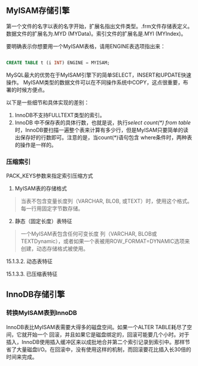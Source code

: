 ## MyISAM存储引擎

第一个文件的名字以表的名字开始，扩展名指出文件类型。.frm文件存储表定义。数据文件的扩展名为.MYD (MYData)。索引文件的扩展名是.MYI (MYIndex)。

要明确表示你想要用一个MyISAM表格，请用ENGINE表选项指出来：

```SQL

CREATE TABLE t (i INT) ENGINE = MYISAM;

```

MySQL最大的优势在于MyISAM引擎下的简单SELECT，INSERT和UPDATE快速操作。
MyISAM类型的数据文件可以在不同操作系统中COPY，这点很重要，布署的时候方便点。

以下是一些细节和具体实现的差别：
1. InnoDB不支持FULLTEXT类型的索引。
2. InnoDB 中不保存表的具体行数，也就是说，执行*select count(\*) from table*时，InnoDB要扫描一遍整个表来计算有多少行，但是MyISAM只要简单的读出保存好的行数即可。注意的是，当count(*)语句包含 where条件时，两种表的操作是一样的。

### 压缩索引

PACK_KEYS参数来指定索引压缩方式

1. MyISAM表的存储格式

> 当表不包含变量长度列（VARCHAR, BLOB, 或TEXT）时，使用这个格式。每一行用固定字节数存储。

2. 静态（固定长度）表特征

> 一个MyISAM表包含任何可变长度 列（VARCHAR, BLOB或TEXTDynamic），或者如果一个表被用ROW_FORMAT=DYNAMIC选项来创建，动态存储格式被使用。

15.1.3.2. 动态表特征

15.1.3.3. 已压缩表特征

## InnoDB存储引擎

### 转换MyISAM表到InnoDB

InnoDB表比MyISAM表需要大得多的磁盘空间。如果一个ALTER TABLE耗尽了空间，它就开始一个 回滚，并且如果它是磁盘绑定的，回滚可能要几个小时。对于插入，InnoDB使用插入缓冲区来以成批地合并第二个索引记录到索引中。那样节省了大量磁盘I/O。在回滚中，没有使用这样的机制，而回滚要花比插入长30倍的时间来完成。